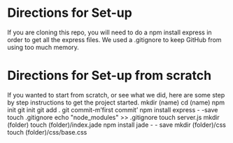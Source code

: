 # Directions for Set-up

If you are cloning this repo, you will need to do a npm install express in order to get all the express files. We used a .gitignore to keep GitHub from using too much memory.

# Directions for Set-up from scratch

If you wanted to start from scratch, or see what we did, here are some step by step instructions to get the project started.
mkdir (name)
cd (name)
npm init
git init
git add .
git commit-m’first commit’
npm install express  - -save
touch .gitignore
echo "node_modules" >> .gitignore
touch server.js
mkdir (folder)
touch (folder)/index.jade
npm install jade - - save
mkdir (folder)/css
touch (folder)/css/base.css
